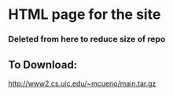 # HTML page for the site

### Deleted from here to reduce size of repo

## To Download: 

http://www2.cs.uic.edu/~mcueno/main.tar.gz
